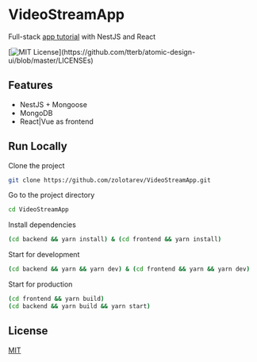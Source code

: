 # VideoStreamApp

Full-stack [app tutorial](https://blog.logrocket.com/full-stack-app-tutorial-nestjs-react/) with NestJS and React

[![MIT License](https://img.shields.io/apm/l/atomic-design-ui.svg?)](https://github.com/tterb/atomic-design-ui/blob/master/LICENSEs)

## Features

- NestJS + Mongoose
- MongoDB
- React|Vue as frontend

## Run Locally

Clone the project

```bash
git clone https://github.com/zolotarev/VideoStreamApp.git
```

Go to the project directory

```bash
cd VideoStreamApp
```

Install dependencies

```bash
(cd backend && yarn install) & (cd frontend && yarn install)
```

Start for development

```bash
(cd backend && yarn && yarn dev) & (cd frontend && yarn && yarn dev)
```

Start for production

```bash
(cd frontend && yarn build)
(cd backend && yarn build && yarn start)
```

## License

[MIT](https://choosealicense.com/licenses/mit/)
